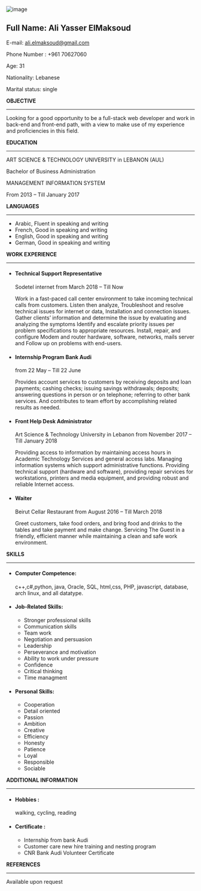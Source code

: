 
![image](https://www.google.com/url?sa=i&url=https%3A%2F%2Ftwitter.com%2Falielmaksoud&psig=AOvVaw2A1L1flrM-ORVotnzAWRrQ&ust=1600522885753000&source=images&cd=vfe&ved=0CAIQjRxqFwoTCJi4s8Pq8usCFQAAAAAdAAAAABAD)

## Full Name: Ali Yasser ElMaksoud
E-mail: ali.elmaksoud@gmail.com

Phone Number : +961 70627060

Age: 31

Nationality: Lebanese 

Marital status: single 

**OBJECTIVE**
_____________________

Looking for a good opportunity to be a full-stack web developer and work in back-end and front-end path, with a view to make use of my experience and proficiencies in this field.


**EDUCATION**
___________________

ART SCIENCE & TECHNOLOGY UNIVERSITY in LEBANON (AUL)

Bachelor of Business Administration 

MANAGEMENT INFORMATION SYSTEM

From 2013 – Till January 2017

**LANGUAGES**
___________________

* Arabic, Fluent in speaking and writing
* French, Good in speaking and writing
* English, Good in speaking and writing
* German, Good in speaking and writing

**WORK EXPERIENCE**
_____________________
* #### Technical Support Representative
  Sodetel internet from March 2018 – Till Now

    Work in a fast-paced call center environment to take incoming technical calls from customers. Listen then analyze, Troubleshoot and resolve technical issues for internet or data, Installation and connection issues. Gather clients’ information and determine the issue by evaluating and analyzing the symptoms Identify and escalate priority issues per problem specifications to appropriate resources.
    Install, repair, and configure Modem and router hardware, software, networks, mails server and Follow up on problems with end-users.

* #### Internship Program Bank Audi
    from 22 May – Till 22 June

    Provides account services to customers by receiving deposits and loan payments; cashing checks; issuing savings withdrawals; deposits; answering questions in person or on telephone; referring to other bank services.
    And contributes to team effort by accomplishing related results as needed.

* #### Front Help Desk Administrator
  Art Science & Technology University in Lebanon from November 2017 – Till January 2018

  Providing access to information by maintaining access hours in Academic Technology Services and general access labs. Managing information systems which support administrative functions. Providing technical support (hardware and software), providing repair services for workstations, printers and media equipment, and providing robust and reliable Internet access.

* #### Waiter
  Beirut Cellar Restaurant from August 2016 – Till March 2018

  Greet customers, take food orders, and bring food and drinks to the tables and take payment and make change. Servicing The Guest in a friendly, efficient manner while maintaining a clean and safe work environment.

 
**SKILLS**
_______________

* #### Computer Competence:

   c++,c#,python, java, Oracle, SQL, html,css, PHP, javascript, database, arch linux, and all datatype. 

* #### Job-Related Skills:

    * Stronger professional skills
    * Communication skills 
    * Team work 
    * Negotiation and persuasion
    * Leadership
    * Perseverance and motivation 
    * Ability to work under pressure
    * Confidence
    * Critical thinking
    * Time managment 

* #### Personal Skills:

   * Cooperation
   * Detail oriented
   * Passion
   * Ambition
   * Creative
   * Efficiency
   * Honesty
   * Patience
   * Loyal
   * Responsible
   * Sociable


**ADDITIONAL INFORMATION**
_______________________________

* #### Hobbies :
   walking, cycling, reading

* #### Certificate : 
   * Internship from bank Audi
   * Customer care new hire training and    nesting program 
    * CNR Bank Audi Volunteer Certificate

**REFERENCES**
_______________________
Available upon request





